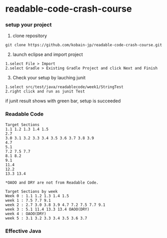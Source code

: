 # readable-code-crash-course

### setup your project

1. clone repository 

```
git clone https://github.com/kobain-jp/readable-code-crash-course.git
```

2. launch eclipse and import project

```
1.select File > Import 
2.select Gradle > Existing Gradle Project and click Next and Finish
```

3. Check your setup by lauching junit

```
1.select src/test/java/readablecode/week1/StringTest
2.right click and run as junit Test
```

if junit result shows with green bar, setup is succeeded

### Readable Code 

```
Target Sections
1.1 1.2 1.3 1.4 1.5
2.7
3.0 3.1 3.2 3.3 3.4 3.5 3.6 3.7 3.8 3.9 
4.7 
5.1 
7.2 7.5 7.7 
8.1 8.2 
9.1 
11.4 
12.2 
13.3 13.4

*OAOO and DRY are not from Readable Code.

Target Sections by week
Week 0 : 1.1 1.2 1.3 1.4 1.5
week 1 : 7.5 7.7 9.1
week 2 : 2.7 3.0 3.8 3.9 4.7 7.2 7.5 7.7 9.1 
week 3 : 5.1 11.4 13.3 13.4 OAOO(DRY)
week 4 : OAOO(DRY)
week 5 : 3.1 3.2 3.3 3.4 3.5 3.6 3.7 

```

### Effective Java
